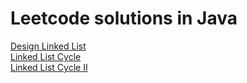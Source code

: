 # Leetcode solutions in Java

 [Design Linked List](https://leetcode.com/explore/learn/card/linked-list/209/singly-linked-list/1290/) <br>
 [Linked List Cycle](https://leetcode.com/explore/learn/card/linked-list/214/two-pointer-technique/1212/) <br>
 [Linked List Cycle II](https://leetcode.com/explore/learn/card/linked-list/214/two-pointer-technique/1214/) <br>


